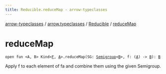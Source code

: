 ```yaml
---
title: Reducible.reduceMap - arrow-typeclasses
---
```


[arrow-typeclasses](../../index.html) / [arrow.typeclasses](../index.html) / [Reducible](index.html) / [reduceMap](./reduce-map.html)

# reduceMap

`open fun <A, B> Kind<`[`F`](index.html#F)`, `[`A`](reduce-map.html#A)`>.reduceMap(SG: `[`Semigroup`](../-semigroup/index.html)`<`[`B`](reduce-map.html#B)`>, f: (`[`A`](reduce-map.html#A)`) -> `[`B`](reduce-map.html#B)`): `[`B`](reduce-map.html#B)

Apply f to each element of fa and combine them using the given Semigroup.

